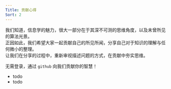 ```yaml
---
Title: 贡献心得
Sort: 2
---
```


我们知道，信息学的魅力，很大一部分在于其深不可测的思维角度，以及未曾所见的算法光景。  
正因如此，我们希望大家一起贡献自己的所见所闻，分享自己对于知识的理解与任何微小的整理。  
让我们在分享的过程中，重新审视描述问题的方式，在贡献中夯实思维。  

无需登录，通过 `github` 向我们贡献你的智慧！  

* todo
* todo
  
<!-- Want to report a bug, request a feature, contribute or translate Raneto?  
At the moment most things can be contributed via the main [Raneto GitHub repository](https://github.com/ryanlelek/Raneto).

* [Submit a bug report](https://github.com/ryanlelek/Raneto/issues?labels=bug)
* [Submit a feature request](https://github.com/ryanlelek/Raneto/issues?labels=enhancement)
* [Submit a pull request](https://github.com/ryanlelek/Raneto/pulls)
* Submit a language translation (TODO) -->
